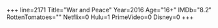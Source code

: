 +++
line=2171
Title="War and Peace"
Year=2016
Age="16+"
IMDb="8.2"
RottenTomatoes=""
Netflix=0
Hulu=1
PrimeVideo=0
Disney=0
+++

